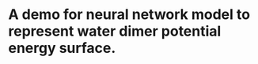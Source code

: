 A demo for neural network model to represent water dimer potential energy surface. 
=========================
 
